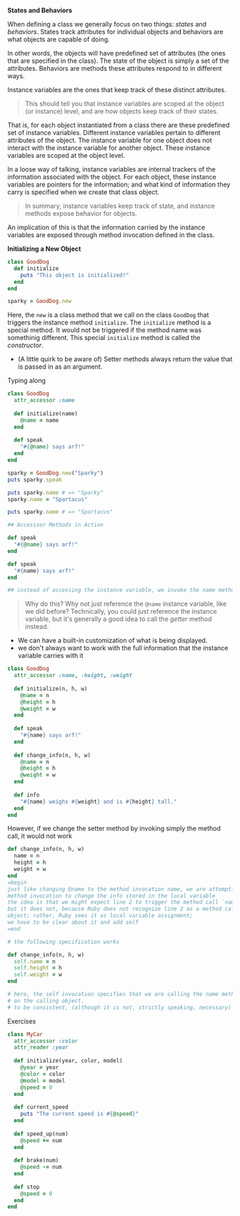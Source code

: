 __States and Behaviors__

When defining a class we generally focus on two things: _states_ and _behaviors_. States track attributes for individual objects and behaviors are what objects are capable of doing.

In other words, the objects will have predefined set of attributes (the ones that are specified in the class). The state of the object is simply a set of the attributes. Behaviors are  methods these attributes respond to in different ways. 

Instance variables are the ones that keep track of these distinct attributes.

> This should tell you that instance variables are scoped at the object  (or instance) level, and are how objects keep track of their states.

That is, for each object instantiated from a class there are these predefined set of instance variables. Different instance variables pertain to different attributes of the object. The instance variable for one object does not interact with the instance variable for another object. These instance variables are scoped at the object level. 

In a loose way of talking, instance variables are internal trackers of the information associated with the object. For each object, these instance variables are pointers for the information; and what kind of information they carry is specified when we create that class object.

> In summary, instance variables keep track of state, and instance methods expose behavior for objects. 

An implication of this is that the information carried by the instance variables are exposed through method invocation defined in the class.

__Initializing a New Object__

```ruby
class GoodDog
  def initialize
    puts "This object is initialized!"
  end
end

sparky = GoodDog.new
```

Here, the `new` is a class method that we call on the class `GoodDog` that triggers the instance method `initialize`. The `initialize` method is a special method. It would not be triggered if the method name was somethinig different. This special `initialize` method is called the _constructor_.

* (A little quirk to be aware of) Setter methods always return the value that is passed in as an argument.

Typing along

```ruby
class GoodDog
  attr_accessor :name
  
  def initialize(name)
    @name = name
  end
  
  def speak
    "#{@name} says arf!"
  end
end

sparky = GoodDog.new("Sparky")
puts sparky.speak

puts sparky.name # => "Sparky"
sparky.name = "Spartacus"

puts sparky.name # => "Spartacus"

## Accesssor Methods in Action

def speak
  "#{@name} says arf!"
end

def speak
  "#{name} says arf!"
end

## instead of accessing the instance variable, we invoke the name method

```

> Why do this? Why not just reference the `@name` instance  variable, like we did before? Technically, you could just reference the  instance variable, but it's generally a good idea to call the *getter* method instead.

* We can have a built-in customization of what is being displayed.
* we don't always want to work with the full information that the instance variable carries with it

```ruby
class GoodDog
  attr_accessor :name, :height, :weight
  
  def initialize(n, h, w)
    @name = n
    @height = h
    @weight = w
  end
  
  def speak
    "#{name} says arf!"
  end
  
  def change_info(n, h, w)
    @name = n
    @height = h
    @weight = w
  end
  
  def info
    "#{name} weighs #{weight} and is #{height} tall."
  end
end

```

However, if we change the setter method by invoking simply the method call, it would not work

```ruby
def change_info(n, h, w)
  name = n
  height = h
  weight = w
end
=begin
just like changing @name to the method invocation name, we are attempting to use the 
method invocation to change the info stored in the local variable
the idea is that we might expect line 2 to trigger the method call `name=(n)`
but it does not, because Ruby does not recognize line 2 as a method call on the same
object; rather, Ruby sees it as local variable assignment;
we have to be clear about it and add self
=end

# the following specification works

def change_info(n, h, w)
  self.name = n
  self.height = h
  self.weight = w
end

# here, the self invocation specifies that we are calling the name method
# on the calling object.
# to be consistent, (although it is not, strictly speaking, necessary) we can use self.name in our getter method as well
```



Exercises

```ruby
class MyCar
  attr_accessor :color
  attr_reader :year
  
  def initialize(year, color, model)
    @year = year
    @color = color
    @model = model
    @speed = 0
  end
  
  def current_speed
    puts "The current speed is #{@speed}"
  end
  
  def speed_up(num)
    @speed += num
  end
  
  def brake(num)
    @speed -= num
  end
  
  def stop
    @speed = 0
  end
end
  
```

